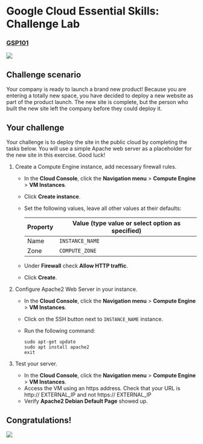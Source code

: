 # Google Cloud Essential Skills: Challenge Lab


### [GSP101](https://www.cloudskillsboost.google/focuses/1734?locale=en&parent=catalog)

![](https://cdn.qwiklabs.com/GMOHykaqmlTHiqEeQXTySaMXYPHeIvaqa2qHEzw6Occ%3D)


## Challenge scenario

Your company is ready to launch a brand new product! Because you are entering a totally new space, you have decided to deploy a new website as part of the product launch. The new site is complete, but the person who built the new site left the company before they could deploy it.


## Your challenge

Your challenge is to deploy the site in the public cloud by completing the tasks below. You will use a simple Apache web server as a placeholder for the new site in this exercise. Good luck!


1. Create a Compute Engine instance, add necessary firewall rules.

    - In the **Cloud Console**, click the **Navigation menu** > **Compute Engine** > **VM Instances**.
    - Click **Create instance**.
    - Set the following values, leave all other values at their defaults:

        | Property | Value (type value or select option as specified) |
        | --- | --- |
        | Name | `INSTANCE_NAME` |
        | Zone | `COMPUTE_ZONE` |

    - Under **Firewall** check **Allow HTTP traffic**.
    - Click **Create**.

2. Configure Apache2 Web Server in your instance.

    - In the **Cloud Console**, click the **Navigation menu** > **Compute Engine** > **VM Instances**.
    - Click on the SSH button next to `INSTANCE_NAME` instance.
    - Run the following command:

        ```
        sudo apt-get update
        sudo apt install apache2
        exit
        ```

3. Test your server.

    - In the **Cloud Console**, click the **Navigation menu** > **Compute Engine** > **VM Instances**.
    - Access the VM using an https address. Check that your URL is http:// EXTERNAL_IP and not https:// EXTERNAL_IP
    - Verify **Apache2 Debian Default Page** showed up.


## Congratulations!

![](https://cdn.qwiklabs.com/Szjgd3ZBwnLS3Jiv3jxfykge09Ma%2BcbpOXQHJT%2BU5VE%3D)